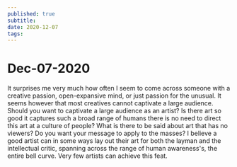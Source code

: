 ```yaml
---
published: true
subtitle: 
date: 2020-12-07
tags: 
---
```


# Dec-07-2020

It surprises me very much how often I seem to come across someone with a creative passion, open-expansive mind, or just passion for the unusual. It seems however that most creatives cannot captivate a large audience. Should you want to captivate a large audience as an artist? Is there art so good it captures such a broad range of humans there is no need to direct this art at a culture of people? What is there to be said about art that has no viewers? Do you want your message to apply to the masses? I believe a good artist can in some ways lay out their art for both the layman and the intellectual critic, spanning across the range of human awareness's, the entire bell curve. Very few artists can achieve this feat.